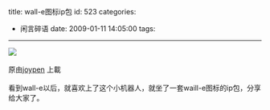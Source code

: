 title: wall-e图标ip包
id: 523
categories:
  - 闲言碎语
date: 2009-01-11 14:05:00
tags:
---

[![](http://m3.img.libdd.com/farm4/2012/0821/17/E2DCCDD37352ECA7256E09C38037490A4D1B005EF698_240_145.JPEG)</img>](http://www.flickr.com/photos/joypen/3184100527/ "photo sharing")
</br>
</br>原由[joypen](http://www.flickr.com/people/joypen/) 上載
</br>
</br>看到wall-e以后，就喜欢上了这个小机器人，就坐了一套waill-e图标的ip包，分享给大家了。
</br>